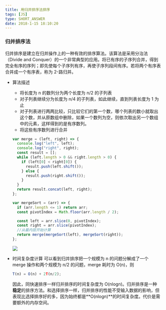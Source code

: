 ```yaml
---
title: 用归并排序法排序
tags: [JS]
type: SHORT_ANSWER
date: 2018-1-15 18:10:20
---
```


### 归并排序法

归并排序是建立在归并操作上的一种有效的排序算法。该算法是采用分治法（Divide and Conquer）的一个非常典型的应用。将已有序的子序列合并，得到完全有序的序列；即先使每个子序列有序，再使子序列段间有序。若将两个有序表合并成一个有序表，称为 2-路归并。

- 算法描述

  - 将长度为 n 的数列分为两个长度为 n/2 的子列表
  - 对子列表继续分为长度为 n/4 的子列表，如此继续，直到列表长度为 1 为止
  - 对子列表进行两两比较，只比较它们的第一个数，哪个列表的数小就取出这个数，并从原数组中删除，如果一个数列为空，则依次取出另一个数组中的元素，这样得到的是有序数列。
  - 将这些有序数列进行合并

  ```js
  var merge = (left, right) => {
    console.log("left", left);
    console.log("right", right);
    const result = [];
    while (left.length > 0 && right.length > 0) {
      if (left[0] < right[0]) {
        result.push(left.shift());
      } else {
        result.push(right.shift());
      }
    }
    return result.concat(left, right);
  };

  var mergeSort = (arr) => {
    if (arr.length <= 1) return arr;
    const pivotIndex = Math.floor(arr.length / 2);

    const left = arr.slice(0, pivotIndex);
    const right = arr.slice(pivotIndex);
    //从最内层开始计算
    return merge(mergeSort(left), mergeSort(right));
  };
  ```

  ![](http://blog-bed.oss-cn-beijing.aliyuncs.com/48.%E5%BD%92%E5%B9%B6%E6%8E%92%E5%BA%8F/merge-sort.gif)

- 时间复杂度计算
  可以看到归并排序把一个规模为 n 的问题分解成了一个 merge 操作和两个规模为 n/2 的问题，merge 耗时为 O(n)，则

  ```js
  T(n) = O(n) + 2T(n/2);
  ```

  因此，同快速排序一样归并排序的时间复杂度为 O(nlogn)。归并排序是一种**稳定**的排序方法。和选择排序一样，归并排序的性能不受输入数据的影响，但表现比选择排序好的多，因为始终都是**O(nlogn)**的时间复杂度。代价是需要额外的内存空间。
